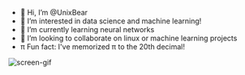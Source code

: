 - 👋 Hi, I’m @UnixBear
- 👀 I’m interested in data science and machine learning!
- 🌱 I’m currently learning neural networks
- 💞️ I’m looking to collaborate on linux or machine learning projects
- π  Fun fact: I've memorized π to the 20th decimal! 

![screen-gif](./src/profile1.gif)
<!--START_SECTION:waka-->

<!--END_SECTION:waka-->